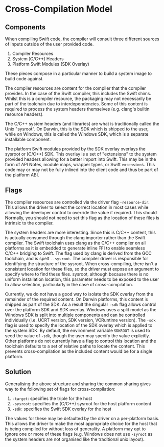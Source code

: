 
# Cross-Compilation Model

## Components

When compiling Swift code, the compiler will consult three different sources of
inputs outside of the user provided code.

1. Compiler Resources
2. System (C/C++) Headers
3. Platform Swift Modules (SDK Overlay)

These pieces compose in a particular manner to build a system image to build
code against.

The compiler resources are content for the compiler that the compiler provides.
In the case of the Swift compiler, this includes the Swift shims. Whilst this is
a compiler resource, the packaging may not necessarily be part of the toolchain
due to interdependencies. Some of this content is required to process the
system headers themselves (e.g. clang's builtin resource headers).

The C/C++ system headers (and libraries) are what is traditionally called the
Unix "sysroot". On Darwin, this is the SDK which is shipped to the user, while
on Windows, this is called the Windows SDK, which is a separate installable
component.

The platform Swift modules provided by the SDK overlay overlays the sysroot or
(C/C++) SDK. This overlay is a set of "extensions" to the system provided
headers allowing for a better import into Swift. This may be in the form of API
Notes, module maps, wrapper types, or Swift `extension`s. This code may or may
not be fully inlined into the client code and thus be part of the platform ABI.

## Flags

The compiler resources are controlled via the driver flag `-resource-dir`.
This allows the driver to select the correct location in most cases while
allowing the developer control to override the value if required. This should
Normally, you should not need to set this flag as the location of these files is intrinsic to the compiler.

The system headers are more interesting. Since this is C/C++ content, this is
actually consumed through the clang importer rather than the Swift compiler. The
Swift toolchain uses clang as the C/C++ compiler on all platforms as it is
embedded to generate inline FFI to enable seamless C/C++ bridging to Swift. The
flag used by clang is derived from the GCC toolchain, and is spelt `--sysroot`.
The compiler driver is responsible for identifying the structure of the sysroot. When cross-compiling, there isn't a consistent location for these files, so the driver must expose an argument to specify where to find these files.
sysroot, although because there is no uniform installation location, this
parameter needs to be exposed to the user to allow selection, particularly in
the case of cross-compilation.

Currently, we do not have a good way to isolate the SDK overlay from the
remainder of the required content. On Darwin platforms, this content is shipped
as part of the SDK. As a result the singular `-sdk` flag allows control over the
platform SDK and SDK overlay. Windows uses a split model as the Windows SDK is
split into multiple components and can be controlled individually (i.e. UCRT
version, SDK version, VCRuntime version). The `-sdk` flag is used to specify the
location of the SDK overlay which is applied to the system SDK. By default, the
environment variable `SDKROOT` is used to seed the value of `-sdk`, though the
user may specify the value explicitly. Other platforms do not currently have a
flag to control this location and the toolchain defaults to a set of relative
paths to locate the content. This prevents cross-compilation as the included
content would be for a single platform.

## Solution

Generalising the above structure and sharing the common sharing gives way to the
following set of flags for cross-compilation:

1. `-target`: specifies the triple for the host
2. `-sysroot`: specifies the (C/C++) sysroot for the host platform content
3. `-sdk`: specifies the Swift SDK overlay for the host

The values for these may be defaulted by the driver on a per-platform basis.
This allows the driver to make the most appropriate choice for the host that is
being compiled for without loss of generality. A platform may opt to ignore one
or more of these flags (e.g. Windows does not use `-syroot` as the system
headers are not organised like the traditional unix layout).
